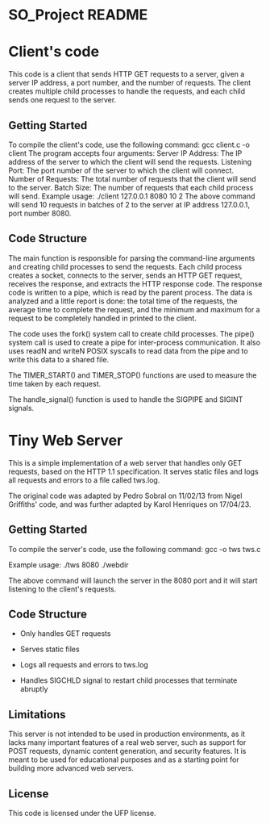 # SO_Project README

# Client's code
This code is a client that sends HTTP GET requests to a server, given a server IP address, a port number, and the number of requests. The client creates multiple child processes to handle the requests, and each child sends one request to the server.

## Getting Started

To compile the client's code, use the following command: gcc client.c -o client
The program accepts four arguments:
Server IP Address: The IP address of the server to which the client will send the requests.
Listening Port: The port number of the server to which the client will connect.
Number of Requests: The total number of requests that the client will send to the server.
Batch Size: The number of requests that each child process will send.
Example usage:
./client 127.0.0.1 8080 10 2
The above command will send 10 requests in batches of 2 to the server at IP address 127.0.0.1, port number 8080.

## Code Structure

The main function is responsible for parsing the command-line arguments and creating child processes to send the requests. Each child process creates a socket, connects to the server, sends an HTTP GET request, receives the response, and extracts the HTTP response code. The response code is written to a pipe, which is read by the parent process. The data is analyzed and a little report is done: the total time of the requests, the average time to complete the request, and the minimum and maximum for a request to be completely handled in printed to the client.

The code uses the fork() system call to create child processes. The pipe() system call is used to create a pipe for inter-process communication. It also uses readN and writeN POSIX syscalls to read data from the pipe and to write this data to a shared file.

The TIMER_START() and TIMER_STOP() functions are used to measure the time taken by each request.

The handle_signal() function is used to handle the SIGPIPE and SIGINT signals.

# Tiny Web Server

This is a simple implementation of a web server that handles only GET requests, based on the HTTP 1.1 specification. It serves static files and logs all requests and errors to a file called tws.log.

The original code was adapted by Pedro Sobral on 11/02/13 from Nigel Griffiths' code, and was further adapted by Karol Henriques on 17/04/23.

## Getting Started

To compile the server's code, use the following command: gcc -o tws tws.c

Example usage:
./tws 8080 ./webdir

The above command will launch the server in the 8080 port and it will start listening to the client's requests.

## Code Structure

- Only handles GET requests

- Serves static files

- Logs all requests and errors to tws.log

- Handles SIGCHLD signal to restart child processes that terminate abruptly

## Limitations

This server is not intended to be used in production environments, as it lacks many important features of a real web server, such as support for POST requests, dynamic content generation, and security features. It is meant to be used for educational purposes and as a starting point for building more advanced web servers.

## License

This code is licensed under the UFP license.


